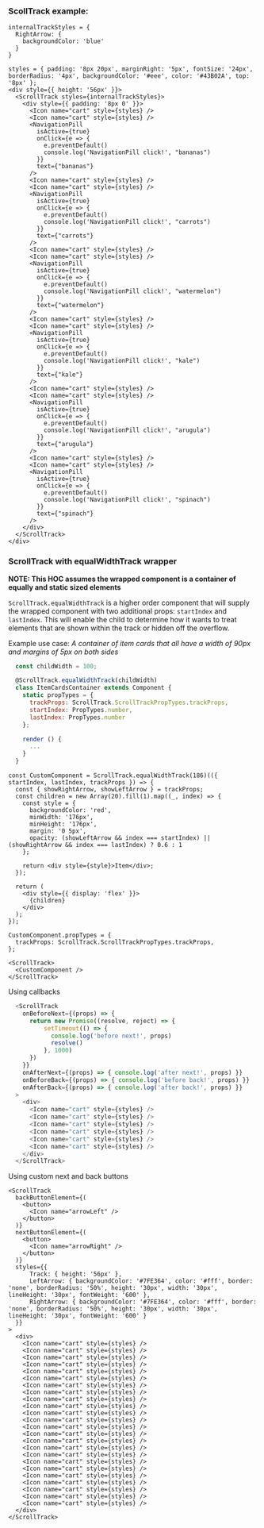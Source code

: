 ### ScollTrack example:

    internalTrackStyles = {
      RightArrow: {
        backgroundColor: 'blue'
      }
    }

    styles = { padding: '8px 20px', marginRight: '5px', fontSize: '24px', borderRadius: '4px', backgroundColor: '#eee', color: '#43B02A', top: '8px' };
    <div style={{ height: '56px' }}>
      <ScrollTrack styles={internalTrackStyles}>
        <div style={{ padding: '8px 0' }}>
          <Icon name="cart" style={styles} />
          <Icon name="cart" style={styles} />
          <NavigationPill
            isActive={true}
            onClick={e => {
              e.preventDefault()
              console.log('NavigationPill click!', "bananas")
            }}
            text={"bananas"}
          />
          <Icon name="cart" style={styles} />
          <Icon name="cart" style={styles} />
          <NavigationPill
            isActive={true}
            onClick={e => {
              e.preventDefault()
              console.log('NavigationPill click!', "carrots")
            }}
            text={"carrots"}
          />
          <Icon name="cart" style={styles} />
          <Icon name="cart" style={styles} />
          <NavigationPill
            isActive={true}
            onClick={e => {
              e.preventDefault()
              console.log('NavigationPill click!', "watermelon")
            }}
            text={"watermelon"}
          />
          <Icon name="cart" style={styles} />
          <Icon name="cart" style={styles} />
          <NavigationPill
            isActive={true}
            onClick={e => {
              e.preventDefault()
              console.log('NavigationPill click!', "kale")
            }}
            text={"kale"}
          />
          <Icon name="cart" style={styles} />
          <Icon name="cart" style={styles} />
          <NavigationPill
            isActive={true}
            onClick={e => {
              e.preventDefault()
              console.log('NavigationPill click!', "arugula")
            }}
            text={"arugula"}
          />
          <Icon name="cart" style={styles} />
          <Icon name="cart" style={styles} />
          <NavigationPill
            isActive={true}
            onClick={e => {
              e.preventDefault()
              console.log('NavigationPill click!', "spinach")
            }}
            text={"spinach"}
          />
        </div>
      </ScrollTrack>
    </div>

### ScrollTrack with equalWidthTrack wrapper
**NOTE: This HOC assumes the wrapped component is a container of equally and static sized elements**

`ScrollTrack.equalWidthTrack` is a higher order component that will supply the wrapped
component with two additional props: `startIndex` and `lastIndex`. This will enable the
child to determine how it wants to treat elements that are shown within the track
or hidden off the overflow.

Example use case: *A container of item cards that all have a width of 90px and margins of 5px on both sides*

```js static
  const childWidth = 100;

  @ScrollTrack.equalWidthTrack(childWidth)
  class ItemCardsContainer extends Component {
    static propTypes = {
      trackProps: ScrollTrack.ScrollTrackPropTypes.trackProps,
      startIndex: PropTypes.number,
      lastIndex: PropTypes.number
    };

    render () {
      ...
    }
  }
```

    const CustomComponent = ScrollTrack.equalWidthTrack(186)(({ startIndex, lastIndex, trackProps }) => {
      const { showRightArrow, showLeftArrow } = trackProps;
      const children = new Array(20).fill(1).map((_, index) => {
        const style = {
          backgroundColor: 'red',
          minWidth: '176px',
          minHeight: '176px',
          margin: '0 5px',
          opacity: (showLeftArrow && index === startIndex) || (showRightArrow && index === lastIndex) ? 0.6 : 1
        };

        return <div style={style}>Item</div>;
      });

      return (
        <div style={{ display: 'flex' }}>
          {children}
        </div>
      );
    });

    CustomComponent.propTypes = {
      trackProps: ScrollTrack.ScrollTrackPropTypes.trackProps,
    };

    <ScrollTrack>
      <CustomComponent />
    </ScrollTrack>


Using callbacks
```js static
  <ScrollTrack
    onBeforeNext={(props) => {
      return new Promise((resolve, reject) => {
          setTimeout(() => {
            console.log('before next!', props)
            resolve()
          }, 1000)
      })
    }}
    onAfterNext={(props) => { console.log('after next!', props) }}
    onBeforeBack={(props) => { console.log('before back!', props) }}
    onAfterBack={(props) => { console.log('after back!', props) }}
  >
    <div>
      <Icon name="cart" style={styles} />
      <Icon name="cart" style={styles} />
      <Icon name="cart" style={styles} />
      <Icon name="cart" style={styles} />
      <Icon name="cart" style={styles} />
      <Icon name="cart" style={styles} />
    </div>
  </ScrollTrack>
```

Using custom next and back buttons

    <ScrollTrack
      backButtonElement={(
        <button>
          <Icon name="arrowLeft" />
        </button>
      )}
      nextButtonElement={(
        <button>
          <Icon name="arrowRight" />
        </button>
      )}
      styles={{
          Track: { height: '56px' },
          LeftArrow: { backgroundColor: '#7FE364', color: '#fff', border: 'none', borderRadius: '50%', height: '30px', width: '30px', lineHeight: '30px', fontWeight: '600' },
          RightArrow: { backgroundColor: '#7FE364', color: '#fff', border: 'none', borderRadius: '50%', height: '30px', width: '30px', lineHeight: '30px', fontWeight: '600' }
      }}
    >
      <div>
        <Icon name="cart" style={styles} />
        <Icon name="cart" style={styles} />
        <Icon name="cart" style={styles} />
        <Icon name="cart" style={styles} />
        <Icon name="cart" style={styles} />
        <Icon name="cart" style={styles} />
        <Icon name="cart" style={styles} />
        <Icon name="cart" style={styles} />
        <Icon name="cart" style={styles} />
        <Icon name="cart" style={styles} />
        <Icon name="cart" style={styles} />
        <Icon name="cart" style={styles} />
        <Icon name="cart" style={styles} />
        <Icon name="cart" style={styles} />
        <Icon name="cart" style={styles} />
        <Icon name="cart" style={styles} />
        <Icon name="cart" style={styles} />
        <Icon name="cart" style={styles} />
        <Icon name="cart" style={styles} />
        <Icon name="cart" style={styles} />
        <Icon name="cart" style={styles} />
        <Icon name="cart" style={styles} />
        <Icon name="cart" style={styles} />
        <Icon name="cart" style={styles} />
      </div>
    </ScrollTrack>
